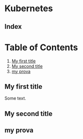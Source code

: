 # Kubernetes


## Index

# Table of Contents

1. [My first title](https://github.com/faudeltn/Kubernetes/blob/master/CertificateSigningRequest/How-to.md)
2. [My second title](#my-second-title)
3. [my prova](#my-prova)
## My first title
Some text.
## My second title

## my prova
